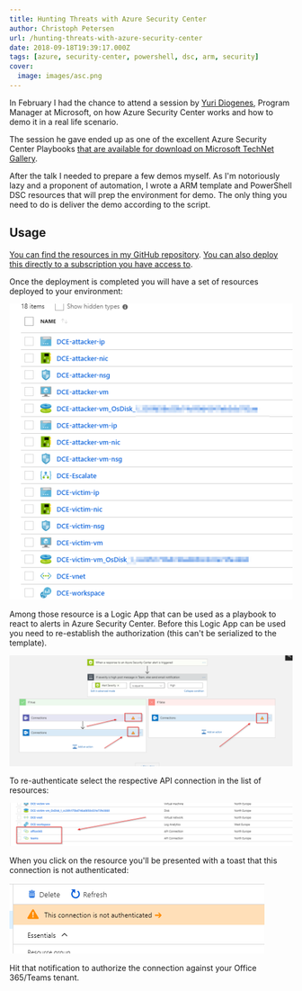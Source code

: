 ```yaml
---
title: Hunting Threats with Azure Security Center
author: Christoph Petersen
url: /hunting-threats-with-azure-security-center
date: 2018-09-18T19:39:17.000Z
tags: [azure, security-center, powershell, dsc, arm, security]
cover: 
  image: images/asc.png
---
```


In February I had the chance to attend a session by [Yuri Diogenes](https://twitter.com/yuridiogenes), Program Manager at Microsoft, on how Azure Security Center works and how to demo it in a real life scenario.

The session he gave ended up as one of the excellent Azure Security Center Playbooks [that are available for download on Microsoft TechNet Gallery](https://gallery.technet.microsoft.com/Azure-Security-Center-f621a046).

After the talk I needed to prepare a few demos myself. As I'm notoriously lazy and a proponent of automation, I wrote a ARM template and PowerShell DSC resources that will prep the environment for demo. The only thing you need to do is deliver the demo according to the script.

## Usage

[You can find the resources in my GitHub repository](https://github.com/peterschen/blog/tree/master/azure/samples/hunting-threats-with-asc). [You can also deploy this directly to a subscription you have access to](https://portal.azure.com/#create/Microsoft.Template/uri/https%3A%2F%2Fraw.githubusercontent.com%2Fpeterschen%2Fblog%2Fmaster%2Fazure%2Fsamples%2Fhunting-threats-with-asc%2Fazuredeploy.json).

Once the deployment is completed you will have a set of resources deployed to your environment:

![List of resources deployed](images/image-42.png)

Among those resource is a Logic App that can be used as a playbook to react to alerts in Azure Security Center. Before this Logic App can be used you need to re-establish the authorization (this can't be serialized to the template).

![Unauthorized actions in Logic App](images/image-39.png)

To re-authenticate select the respective API connection in the list of resources:

![API connections](images/image-40.png)

When you click on the resource you'll be presented with a toast that this connection is not authenticated:

![Toast showing the authentication state](images/image-41.png)

Hit that notification to authorize the connection against your Office 365/Teams tenant.
